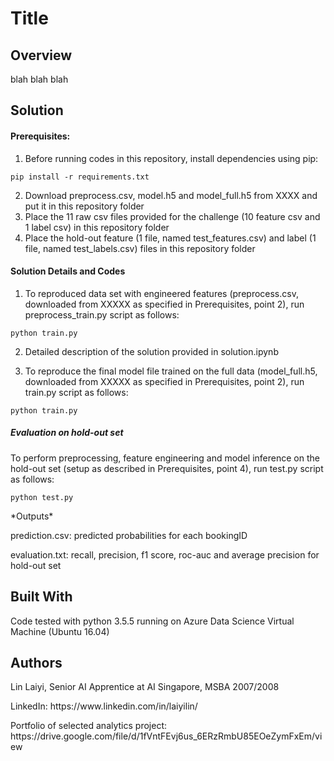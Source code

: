 # Title

## Overview
blah blah blah

## Solution

#### Prerequisites:

1. Before running codes in this repository, install dependencies using pip:

<pre><code>pip install -r requirements.txt</code></pre>

2. Download preprocess.csv, model.h5 and model_full.h5 from XXXX and put it in this repository folder
3. Place the 11 raw csv files provided for the challenge (10 feature csv and 1 label csv) in this repository folder
4. Place the hold-out feature (1 file, named test_features.csv) and label (1 file, named test_labels.csv) files in this repository folder

#### Solution Details and Codes

1. To reproduced data set with engineered features (preprocess.csv, downloaded from XXXXX as specified in Prerequisites, point 2), run preprocess_train.py script as follows:

<pre><code>python train.py</code></pre>

2. Detailed description of the solution provided in solution.ipynb

3. To reproduce the final model file trained on the full data (model_full.h5, downloaded from XXXXX as specified in Prerequisites, point 2), run train.py script as follows:

<pre><code>python train.py</code></pre>

##### Evaluation on hold-out set

To perform preprocessing, feature engineering and model inference on the hold-out set (setup as described in Prerequisites, point 4), run test.py script as follows:

<pre><code>python test.py</code></pre>

<p>*Outputs*</p>
<p>prediction.csv: predicted probabilities for each bookingID</p>
<p>evaluation.txt: recall, precision, f1 score, roc-auc and average precision for hold-out set</p> 

## Built With

Code tested with python 3.5.5 running on Azure Data Science Virtual Machine (Ubuntu 16.04)

## Authors

<p>Lin Laiyi, Senior AI Apprentice at AI Singapore, MSBA 2007/2008</p>
<p>LinkedIn: https://www.linkedin.com/in/laiyilin/</p>
<p>Portfolio of selected analytics project: https://drive.google.com/file/d/1fVntFEvj6us_6ERzRmbU85EOeZymFxEm/view</p>